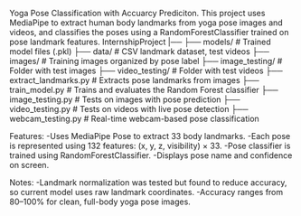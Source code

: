 Yoga Pose Classification with Accuarcy Prediciton.
This project uses MediaPipe to extract human body landmarks from yoga pose images and videos, and classifies the poses using a RandomForestClassifier trained on pose landmark features.
InternshipProject
 |──
   ├── models/                  # Trained model files (.pkl)
   ├── data/                    # CSV landmark dataset, test videos
   ├── images/                 # Training images organized by pose label
   ├── image_testing/          # Folder with test images
   ├── video_testing/          # Folder with test videos
   ├── extract_landmarks.py    # Extracts pose landmarks from images
   ├── train_model.py          # Trains and evaluates the Random Forest classifier
   ├── image_testing.py        # Tests on images with pose prediction
   ├── video_testing.py        # Tests on videos with live pose detection
   ├── webcam_testing.py       # Real-time webcam-based pose classification

Features:
-Uses MediaPipe Pose to extract 33 body landmarks.
-Each pose is represented using 132 features: (x, y, z, visibility) × 33.
-Pose classifier is trained using RandomForestClassifier.
-Displays pose name and confidence on screen.

Notes:
-Landmark normalization was tested but found to reduce accuracy, so current model uses raw landmark coordinates.
-Accuracy ranges from 80–100% for clean, full-body yoga pose images.

